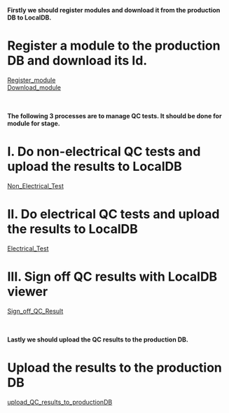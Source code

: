 **Firstly we should register modules and download it from the production DB to LocalDB.**<br>
# Register a module to the production DB and download its Id.
[Register_module](register_module_to_pd.md)<br>
[Download_module](download_module_from_pd.md)
<br><br><br>

**The following 3 processes are to manage QC tests. It should be done for module for stage.**
# I. Do non-electrical QC tests and upload the results to LocalDB
[Non_Electrical_Test](non_electrical_test.md)
# II. Do electrical QC tests and upload the results to LocalDB
[Electrical_Test](electrical_test.md)
# III. Sign off QC results with LocalDB viewer 
[Sign_off_QC_Result](sign_off_qc_result.md)
<br><br><br>


**Lastly we should upload the QC results to the production DB.**
# Upload the results to the production DB
[upload_QC_results_to_productionDB](upload_QC_results_to_productionDB.md)
